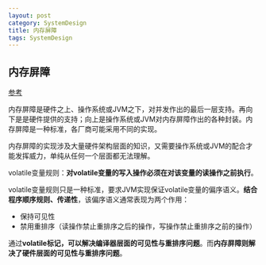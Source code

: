 ```yaml
---
layout: post
category: SystemDesign
title: 内存屏障
tags: SystemDesign
---
```


## 内存屏障

[参考](https://monkeysayhi.github.io/2017/12/28/%E4%B8%80%E6%96%87%E8%A7%A3%E5%86%B3%E5%86%85%E5%AD%98%E5%B1%8F%E9%9A%9C/)

内存屏障是硬件之上、操作系统或JVM之下，对并发作出的最后一层支持。再向下是是硬件提供的支持；向上是操作系统或JVM对内存屏障作出的各种封装。内存屏障是一种标准，各厂商可能采用不同的实现。



内存屏障的实现涉及大量硬件架构层面的知识，又需要操作系统或JVM的配合才能发挥威力，单纯从任何一个层面都无法理解。



volatile变量规则：**对volatile变量的写入操作必须在对该变量的读操作之前执行**。

volatile变量规则只是一种标准，要求JVM实现保证volatile变量的偏序语义。**结合程序顺序规则、传递性**，该偏序语义通常表现为两个作用：

- 保持可见性
- 禁用重排序（读操作禁止重排序之后的操作，写操作禁止重排序之前的操作）

通过**volatile标记，可以解决编译器层面的可见性与重排序问题**。而**内存屏障则解决了硬件层面的可见性与重排序问题**。


